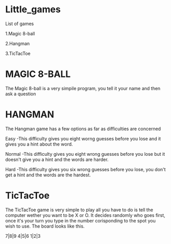 # Little_games
List of games

1.Magic 8-ball

2.Hangman

3.TicTacToe

#  MAGIC 8-BALL 
  
The Magic 8-ball is a very simpile program, you tell it your name and then ask a question

#  HANGMAN  

The Hangman game has a few options as far as difficulties are concerned


Easy -This difficulty gives you eight worng guesses before you lose and it gives you a hint about the word.


Normal -This difficulty gives you eight wrong guesses before you lose but it doesn't give you a hint and the words are harder.


Hard -This difficulty gives you six wrong guesses before you lose, you don't get a hint and the words are the hardest.

#  TicTacToe

The TicTacToe game is very simple to play all you have to do is tell the computer wether you want to be X or O. It decides randomly who goes first, once it's your turn you type in the number corisponding to the spot you wish to use. The board looks like this.

7|8|9
4|5|6
1|2|3
